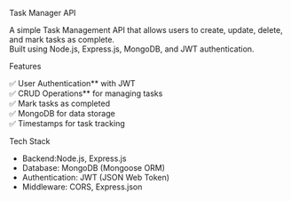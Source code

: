  Task Manager API

A simple Task Management API that allows users to create, update, delete, and mark tasks as complete.  
Built using Node.js, Express.js, MongoDB, and JWT authentication.

 Features

✅ User Authentication** with JWT  
✅ CRUD Operations** for managing tasks  
✅ Mark tasks as completed  
✅ MongoDB for data storage  
✅ Timestamps for task tracking



 Tech Stack

- Backend:Node.js, Express.js  
- Database: MongoDB (Mongoose ORM)  
- Authentication: JWT (JSON Web Token)  
- Middleware: CORS, Express.json  



